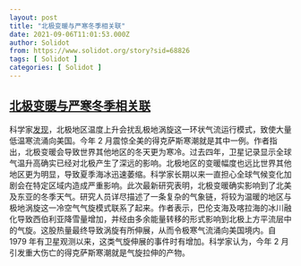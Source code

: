 ```yaml
---
layout: post
title: "北极变暖与严寒冬季相关联"
date: 2021-09-06T11:01:53.000Z
author: Solidot
from: https://www.solidot.org/story?sid=68826
tags: [ Solidot ]
categories: [ Solidot ]
---
```

<!--1630926113000-->
[北极变暖与严寒冬季相关联](https://www.solidot.org/story?sid=68826)
------

<div>
科学家<a href="https://www.bbc.com/news/science-environment-58425526">发现</a>，北极地区温度上升会扰乱极地涡旋这一环状气流运行模式，致使大量低温寒流涌向美国。今年 2 月震惊全美的得克萨斯寒潮就是其中一例。作者指出，北极变暖会导致世界其他地区的冬天更为寒冷。过去四年，卫星记录显示全球气温升高确实已经对北极产生了深远的影响。北极地区的变暖幅度也远比世界其他地区更为明显，导致夏季海冰迅速萎缩。科学家长期以来一直担心全球气候变化加剧会在特定区域内造成严重影响。此次最新研究表明，北极变暖确实影响到了北美及东亚的冬季天气。研究人员详尽描述了一条复杂的气象链，将较为温暖的地区与极地涡旋这一冷空气气旋模式联系了起来。作者表示，巴伦支海及喀拉海的冰川融化导致西伯利亚降雪量增加，并经由多余能量转移的形式影响到北极上方平流层中的气旋。这股热量最终导致涡旋有所伸展，从而令极寒气流涌向美国境内。自 1979 年有卫星观测以来，这类气旋伸展的事件时有增加。科学家认为，今年 2 月引发重大伤亡的得克萨斯寒潮就是气旋拉伸的产物。
</div>
